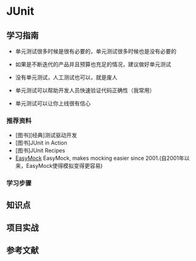 # JUnit

## 学习指南

* 单元测试很多时候是很有必要的，单元测试很多时候也是没有必要的
* 如果是不断迭代的产品并且预算也充足的情况，建议做好单元测试
* 没有单元测试，人工测试也可以，就是废人

* 单元测试可以帮助开发人员快速验证代码正确性（我常用）
* 单元测试可以让你上线很有信心

### 推荐资料

* [图书][经典]测试驱动开发
* [图书]JUnit in Action
* [图书]JUnit Recipes
* [EasyMock](http://easymock.org) EasyMock, makes mocking easier since 2001.(自2001年以来，EasyMock使得模拟变得更容易)

### 学习步骤

## 知识点

## 项目实战

## 参考文献
